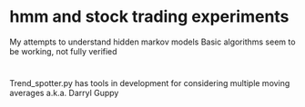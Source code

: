 # hmm and stock trading experiments
My attempts to understand hidden markov models
Basic algorithms seem to be working, not fully verified
# 
# 
Trend_spotter.py has tools in development for considering multiple moving averages a.k.a. Darryl Guppy 
